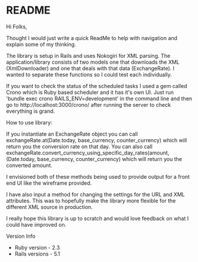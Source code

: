 # README

Hi Folks,

Thought I would just write a quick ReadMe to help with navigation and explain some of my thinking.

The library is setup in Rails and uses Nokogiri for XML parsing. The application/library consists of two models one that downloads the XML (XmlDownloader) and one that deals with that data (ExchangeRate). I wanted to separate these functions so I could test each individually.

If you want to check the status of the scheduled tasks I used a gem called Crono which is Ruby based scheduler and it has it's own UI. Just run 'bundle exec crono RAILS_ENV=development' in the command line and then go to http://localhost:3000/crono/ after running the server to check everything is grand.

How to use library:

If you instantiate an ExchangeRate object you can call exchangeRate.at(Date.today, base_currency, counter_currency) which will return you the conversion rate on that day. You can also call exchangeRate.convert_currency_using_specific_day_rates(amount, (Date.today, base_currency, counter_currency) which will return you the converted amount.

I envisioned both of these methods being used to provide output for a front end UI like the wireframe provided.

I have also input a method for changing the settings for the URL and XML attributes. This was to hopefully make the library more flexible for the different XML source in production.

I really hope this library is up to scratch and would love feedback on what I could have improved on.

Version Info
* Ruby version - 2.3
* Rails versions - 5.1
